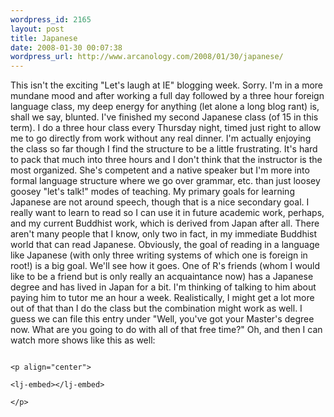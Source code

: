 ```yaml
--- 
wordpress_id: 2165
layout: post
title: Japanese
date: 2008-01-30 00:07:38
wordpress_url: http://www.arcanology.com/2008/01/30/japanese/
---
```

This isn't the exciting "Let's laugh at IE" blogging week. Sorry. I'm in a more mundane mood and after working a full day followed by a three hour foreign language class, my deep energy for anything (let alone a long blog rant) is, shall we say, blunted. I've finished my second Japanese class (of 15 in this term). I do a three hour class every Thursday night, timed just right to allow me to go directly from work without any real dinner. I'm actually enjoying the class so far though I find the structure to be a little frustrating. It's hard to pack that much into three hours and I don't think that the instructor is the most organized. She's competent and a native speaker but I'm more into formal language structure where we go over grammar, etc. than just loosey goosey "let's talk!" modes of teaching. My primary goals for learning Japanese are not around speech, though that is a nice secondary goal. I really want to learn to read so I can use it in future academic work, perhaps, and my current Buddhist work, which is derived from Japan after all. There aren't many people that I know, only two in fact, in my immediate Buddhist world that can read Japanese. Obviously, the goal of reading in a language like Japanese (with only three writing systems of which one is foreign in root!) is a big goal. We'll see how it goes. One of R's friends (whom I would like to be a friend but is only really an acquaintance now) has a Japanese degree and has lived in Japan for a bit. I'm thinking of talking to him about paying him to tutor me an hour a week. Realistically, I might get a lot more out of that than I do the class but the combination might work as well. I guess we can file this entry under "Well, you've got your Master's degree now. What are you going to do with all of that free time?" Oh, and then I can watch more shows like this as well: 
                                                                                                                                                                                                                                                                                                                                                                                                                                                                                                                                                                                                                                                                                                                                                                                                                                                                                              
                                                                                                                                                                                                                                                                                                                                                                                                                                                                                                                                                                                                                                                                                                                                                                                                                                                                                              <p align="center">
                                                                                                                                                                                                                                                                                                                                                                                                                                                                                                                                                                                                                                                                                                                                                                                                                                                                                                <lj-embed></lj-embed>
                                                                                                                                                                                                                                                                                                                                                                                                                                                                                                                                                                                                                                                                                                                                                                                                                                                                                              </p>